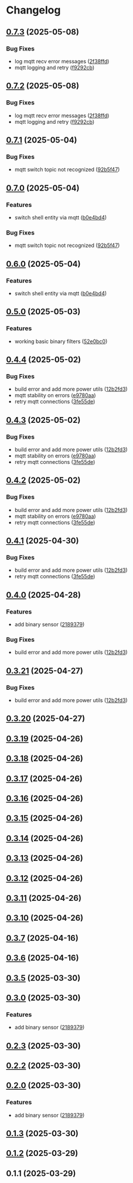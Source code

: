 # Changelog

## [0.7.3](https://github.com/UbiHome/UbiHome/compare/v0.7.2...ubihome-mqtt-v0.7.3) (2025-05-08)


### Bug Fixes

* log mqtt recv error messages ([2f38ffd](https://github.com/UbiHome/UbiHome/commit/2f38ffd38de70c8c58d82a4a952320decd064e8d))
* mqtt logging and retry ([f9292cb](https://github.com/UbiHome/UbiHome/commit/f9292cb452f92361caa92a5047e6476efc1d8a9e))

## [0.7.2](https://github.com/UbiHome/UbiHome/compare/v0.7.1...ubihome-mqtt-v0.7.2) (2025-05-08)


### Bug Fixes

* log mqtt recv error messages ([2f38ffd](https://github.com/UbiHome/UbiHome/commit/2f38ffd38de70c8c58d82a4a952320decd064e8d))
* mqtt logging and retry ([f9292cb](https://github.com/UbiHome/UbiHome/commit/f9292cb452f92361caa92a5047e6476efc1d8a9e))

## [0.7.1](https://github.com/UbiHome/UbiHome/compare/v0.7.0...ubihome-mqtt-v0.7.1) (2025-05-04)


### Bug Fixes

* mqtt switch topic not recognized ([92b5f47](https://github.com/UbiHome/UbiHome/commit/92b5f475cbaa9e40161081a06e29ea843c7b8986))

## [0.7.0](https://github.com/UbiHome/UbiHome/compare/v0.6.0...ubihome-mqtt-v0.7.0) (2025-05-04)


### Features

* switch shell entity via mqtt ([b0e4bd4](https://github.com/UbiHome/UbiHome/commit/b0e4bd45affcb8494ddc53903a132d9edb871509))


### Bug Fixes

* mqtt switch topic not recognized ([92b5f47](https://github.com/UbiHome/UbiHome/commit/92b5f475cbaa9e40161081a06e29ea843c7b8986))

## [0.6.0](https://github.com/UbiHome/UbiHome/compare/v0.5.0...ubihome-mqtt-v0.6.0) (2025-05-04)


### Features

* switch shell entity via mqtt ([b0e4bd4](https://github.com/UbiHome/UbiHome/commit/b0e4bd45affcb8494ddc53903a132d9edb871509))

## [0.5.0](https://github.com/UbiHome/UbiHome/compare/v0.4.9...ubihome-mqtt-v0.5.0) (2025-05-03)


### Features

* working basic binary filters ([52e0bc0](https://github.com/UbiHome/UbiHome/commit/52e0bc0f6b6c028165252675881714b6764bbdea))

## [0.4.4](https://github.com/UbiHome/UbiHome/compare/v0.4.3...ubihome-mqtt-v0.4.4) (2025-05-02)


### Bug Fixes

* build error and add more power utils ([12b2fd3](https://github.com/UbiHome/UbiHome/commit/12b2fd3df3266ed28bc0499f8e89968d2e9a9e79))
* mqtt stability on errors ([e9780aa](https://github.com/UbiHome/UbiHome/commit/e9780aa0d18974832b38922fb824fedd8db132ca))
* retry mqtt connections ([3fe55de](https://github.com/UbiHome/UbiHome/commit/3fe55de3ba09bbfd938a7583eb92942f4b50bc26))

## [0.4.3](https://github.com/UbiHome/UbiHome/compare/v0.4.2...ubihome-mqtt-v0.4.3) (2025-05-02)


### Bug Fixes

* build error and add more power utils ([12b2fd3](https://github.com/UbiHome/UbiHome/commit/12b2fd3df3266ed28bc0499f8e89968d2e9a9e79))
* mqtt stability on errors ([e9780aa](https://github.com/UbiHome/UbiHome/commit/e9780aa0d18974832b38922fb824fedd8db132ca))
* retry mqtt connections ([3fe55de](https://github.com/UbiHome/UbiHome/commit/3fe55de3ba09bbfd938a7583eb92942f4b50bc26))

## [0.4.2](https://github.com/DanielHabenicht/UbiHome/compare/v0.4.1...ubihome-mqtt-v0.4.2) (2025-05-02)


### Bug Fixes

* build error and add more power utils ([12b2fd3](https://github.com/DanielHabenicht/UbiHome/commit/12b2fd3df3266ed28bc0499f8e89968d2e9a9e79))
* mqtt stability on errors ([e9780aa](https://github.com/DanielHabenicht/UbiHome/commit/e9780aa0d18974832b38922fb824fedd8db132ca))
* retry mqtt connections ([3fe55de](https://github.com/DanielHabenicht/UbiHome/commit/3fe55de3ba09bbfd938a7583eb92942f4b50bc26))

## [0.4.1](https://github.com/DanielHabenicht/UbiHome/compare/v0.4.0...ubihome-mqtt-v0.4.1) (2025-04-30)


### Bug Fixes

* build error and add more power utils ([12b2fd3](https://github.com/DanielHabenicht/UbiHome/commit/12b2fd3df3266ed28bc0499f8e89968d2e9a9e79))
* retry mqtt connections ([3fe55de](https://github.com/DanielHabenicht/UbiHome/commit/3fe55de3ba09bbfd938a7583eb92942f4b50bc26))

## [0.4.0](https://github.com/DanielHabenicht/UbiHome/compare/ubihome-mqtt-v0.3.21...ubihome-mqtt-v0.4.0) (2025-04-28)


### Features

* add binary sensor ([2189379](https://github.com/DanielHabenicht/UbiHome/commit/218937924b6f09f8bd9962c373a12b567fdad079))


### Bug Fixes

* build error and add more power utils ([12b2fd3](https://github.com/DanielHabenicht/UbiHome/commit/12b2fd3df3266ed28bc0499f8e89968d2e9a9e79))

## [0.3.21](https://github.com/DanielHabenicht/UbiHome/compare/v0.3.20...ubihome-mqtt-v0.3.21) (2025-04-27)


### Bug Fixes

* build error and add more power utils ([12b2fd3](https://github.com/DanielHabenicht/UbiHome/commit/12b2fd3df3266ed28bc0499f8e89968d2e9a9e79))

## [0.3.20](https://github.com/DanielHabenicht/UbiHome/compare/v0.3.19...ubihome-mqtt-v0.3.20) (2025-04-27)

## [0.3.19](https://github.com/DanielHabenicht/UbiHome/compare/v0.3.18...ubihome-mqtt-v0.3.19) (2025-04-26)

## [0.3.18](https://github.com/DanielHabenicht/UbiHome/compare/v0.3.17...ubihome-mqtt-v0.3.18) (2025-04-26)

## [0.3.17](https://github.com/DanielHabenicht/UbiHome/compare/v0.3.16...ubihome-mqtt-v0.3.17) (2025-04-26)

## [0.3.16](https://github.com/DanielHabenicht/UbiHome/compare/v0.3.15...ubihome-mqtt-v0.3.16) (2025-04-26)

## [0.3.15](https://github.com/DanielHabenicht/UbiHome/compare/v0.3.14...ubihome-mqtt-v0.3.15) (2025-04-26)

## [0.3.14](https://github.com/DanielHabenicht/UbiHome/compare/v0.3.13...ubihome-mqtt-v0.3.14) (2025-04-26)

## [0.3.13](https://github.com/DanielHabenicht/UbiHome/compare/v0.3.12...ubihome-mqtt-v0.3.13) (2025-04-26)

## [0.3.12](https://github.com/DanielHabenicht/UbiHome/compare/v0.3.11...ubihome-mqtt-v0.3.12) (2025-04-26)

## [0.3.11](https://github.com/DanielHabenicht/UbiHome/compare/v0.3.10...ubihome-mqtt-v0.3.11) (2025-04-26)

## [0.3.10](https://github.com/DanielHabenicht/UbiHome/compare/v0.3.7...ubihome-mqtt-v0.3.10) (2025-04-26)

## [0.3.7](https://github.com/DanielHabenicht/UbiHome/compare/v0.3.6...ubihome-mqtt-v0.3.7) (2025-04-16)

## [0.3.6](https://github.com/DanielHabenicht/UbiHome/compare/v0.3.5...ubihome-mqtt-v0.3.6) (2025-04-16)

## [0.3.5](https://github.com/DanielHabenicht/UbiHome/compare/v0.3.2...ubihome-mqtt-v0.3.5) (2025-03-30)

## [0.3.0](https://github.com/DanielHabenicht/UbiHome/compare/ubihome-mqtt-v0.2.3...ubihome-mqtt-v0.3.0) (2025-03-30)


### Features

* add binary sensor ([2189379](https://github.com/DanielHabenicht/UbiHome/commit/218937924b6f09f8bd9962c373a12b567fdad079))

## [0.2.3](https://github.com/DanielHabenicht/UbiHome/compare/v0.2.2...ubihome-mqtt-v0.2.3) (2025-03-30)

## [0.2.2](https://github.com/DanielHabenicht/UbiHome/compare/v0.2.0...ubihome-mqtt-v0.2.2) (2025-03-30)

## [0.2.0](https://github.com/DanielHabenicht/UbiHome/compare/v0.1.3...ubihome-mqtt-v0.2.0) (2025-03-30)


### Features

* add binary sensor ([2189379](https://github.com/DanielHabenicht/UbiHome/commit/218937924b6f09f8bd9962c373a12b567fdad079))

## [0.1.3](https://github.com/DanielHabenicht/UbiHome/compare/ubihome-mqtt-v0.1.2...ubihome-mqtt-v0.1.3) (2025-03-30)

## [0.1.2](https://github.com/DanielHabenicht/UbiHome/compare/ubihome-mqtt-v0.1.1...ubihome-mqtt-v0.1.2) (2025-03-29)

## 0.1.1 (2025-03-29)
